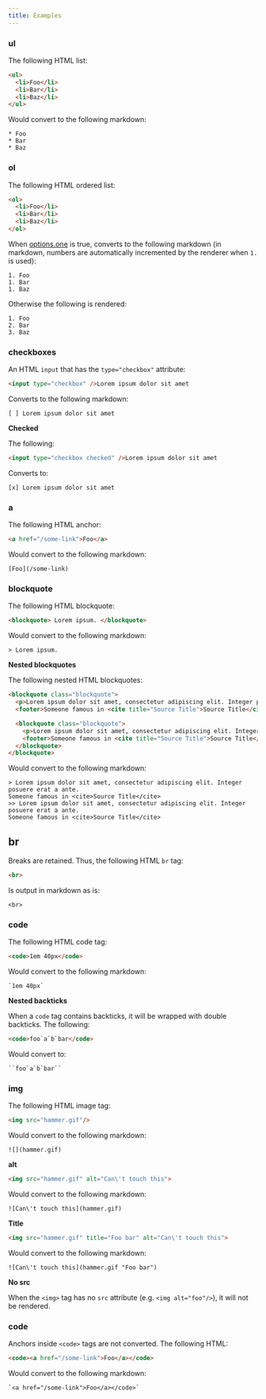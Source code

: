 ```yaml
---
title: Examples
---
```


### ul

The following HTML list:

```html
<ul>
  <li>Foo</li>
  <li>Bar</li>
  <li>Baz</li>
</ul>
```

Would convert to the following markdown:

```
* Foo
* Bar
* Baz
```

### ol

The following HTML ordered list:

```html
<ol>
  <li>Foo</li>
  <li>Bar</li>
  <li>Baz</li>
</ol>
```

When [options.one](#optionsone) is true, converts to the following markdown (in markdown, numbers are automatically incremented by the renderer when `1.` is used):

```
1. Foo
1. Bar
1. Baz
```

Otherwise the following is rendered:

```
1. Foo
2. Bar
3. Baz
```

### checkboxes

An HTML `input` that has the `type="checkbox"` attribute:

```html
<input type="checkbox" />Lorem ipsum dolor sit amet
```

Converts to the following markdown:

```
[ ] Lorem ipsum dolor sit amet
```

**Checked**

The following:

```html
<input type="checkbox checked" />Lorem ipsum dolor sit amet
```

Converts to:

```
[x] Lorem ipsum dolor sit amet
```

### a

The following HTML anchor:

```html
<a href="/some-link">Foo</a>
```

Would convert to the following markdown:

```
[Foo](/some-link)
```

### blockquote

The following HTML blockquote:

```html
<blockquote> Lorem ipsum. </blockquote>
```

Would convert to the following markdown:

```
> Lorem ipsum.
```

**Nested blockquotes**

The following nested HTML blockquotes:

```html
<blockquote class="blockquote">
  <p>Lorem ipsum dolor sit amet, consectetur adipiscing elit. Integer posuere erat a ante.</p>
  <footer>Someone famous in <cite title="Source Title">Source Title</cite></footer>

  <blockquote class="blockquote">
    <p>Lorem ipsum dolor sit amet, consectetur adipiscing elit. Integer posuere erat a ante.</p>
    <footer>Someone famous in <cite title="Source Title">Source Title</cite></footer>
  </blockquote>
</blockquote>
```

Would convert to the following markdown:

```
> Lorem ipsum dolor sit amet, consectetur adipiscing elit. Integer posuere erat a ante.
Someone famous in <cite>Source Title</cite>
>> Lorem ipsum dolor sit amet, consectetur adipiscing elit. Integer posuere erat a ante.
Someone famous in <cite>Source Title</cite>
```

## br

Breaks are retained. Thus, the following HTML `br` tag:

```html
<br>
```

Is output in markdown as is:

```
<br>
```

### code

The following HTML code tag:

```html
<code>1em 40px</code>
```

Would convert to the following markdown:

```
`1em 40px`
```

**Nested backticks**

When a `code` tag contains backticks, it will be wrapped with double backticks. The following:

```html
<code>foo`a`b`bar</code>
```

Would convert to:

```
``foo`a`b`bar``
```


### img

The following HTML image tag:

```html
<img src="hammer.gif"/>
```

Would convert to the following markdown:

```
![](hammer.gif)
```

**alt**

```html
<img src="hammer.gif" alt="Can\'t touch this">
```

Would convert to the following markdown:

```
![Can\'t touch this](hammer.gif)
```

**Title**

```html
<img src="hammer.gif" title="Foo bar" alt="Can\'t touch this">
```

Would convert to the following markdown:

```
![Can\'t touch this](hammer.gif "Foo bar")
```

**No src**

When the `<img>` tag has no `src` attribute (e.g. `<img alt="foo"/>`), it will not be rendered.

### code

Anchors inside `<code>` tags are not converted. The following HTML:

```html
<code><a href="/some-link">Foo</a></code>
```

Would convert to the following markdown:

```
`<a href="/some-link">Foo</a></code>`
```
